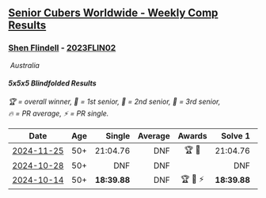 <style>table {white-space: nowrap;}</style>
<link rel="stylesheet" type="text/css" href="/scw-comp/css/flags.css" />

## [Senior Cubers Worldwide - Weekly Comp Results](/scw-comp/results/)
### [Shen Flindell](README.md) - [2023FLIN02](https://www.worldcubeassociation.org/persons/2023FLIN02?event=555bf)

<i class="flag flag-AU" />&nbsp;Australia

#### 5x5x5 Blindfolded Results

<span style="white-space: nowrap;">🏆 = overall winner</span>, <span style="white-space: nowrap;">🥇 = 1st senior</span>, <span style="white-space: nowrap;">🥈 = 2nd senior</span>, <span style="white-space: nowrap;">🥉 = 3rd senior</span>, <span style="white-space: nowrap;">🔥 = PR average</span>, <span style="white-space: nowrap;">⚡ = PR single</span>.

| Date | Age | Single | Average | Awards | Solve 1 | Solve 2 | Solve 3 | Video |
| :--: | :--: | --: | --: | :--: | --: | --: | --: | :-- |
| [2024-11-25](../../results/2024-11-25/555bf.md) | 50+ | 21:04.76 | DNF | 🏆 🥇 | 21:04.76 | DNF | DNF | [Desktop](https://www.facebook.com/745394767/videos/546743111673122) / [Mobile](https://m.facebook.com/745394767/videos/546743111673122) |
| [2024-10-28](../../results/2024-10-28/555bf.md) | 50+ | DNF | DNF |  | DNF | DNF | DNF | [Desktop](https://www.facebook.com/events/955936316357414/permalink/956707679613611) / [Mobile](https://m.facebook.com/events/955936316357414?view=permalink&id=956707679613611) |
| [2024-10-14](../../results/2024-10-14/555bf.md) | 50+ | **18:39.88** | DNF | 🏆 🥇 ⚡ | **18:39.88** | DNF | DNF | [Desktop](https://www.facebook.com/745394767/videos/852088886726850) / [Mobile](https://m.facebook.com/745394767/videos/852088886726850) |


<!-- Global site tag (gtag.js) - Google Analytics -->
<script async src="https://www.googletagmanager.com/gtag/js?id=UA-86348435-3"></script>
<script>window.dataLayer = window.dataLayer || []; function gtag() {dataLayer.push(arguments);} gtag('js', new Date()); gtag('config', 'UA-86348435-3');</script>
